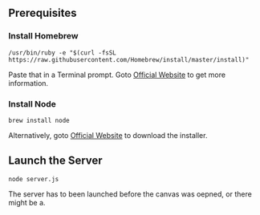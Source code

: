 ## Prerequisites

### Install Homebrew

```
/usr/bin/ruby -e "$(curl -fsSL https://raw.githubusercontent.com/Homebrew/install/master/install)"
```

Paste that in a Terminal prompt. Goto [Official Website](https://brew.sh/) to get more information.

### Install Node

```
brew install node
```

Alternatively, goto [Official Website](https://nodejs.org/en/download/) to download the installer.

## Launch the Server

```
node server.js
```

The server has to been launched before the canvas was oepned, or there might be a.
